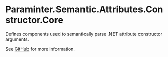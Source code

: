 # Paraminter.Semantic.Attributes.Constructor.Core

Defines components used to semantically parse .NET attribute constructor arguments.

See [GitHub](https://github.com/Paraminter/Paraminter.Semantic.Attributes.Constructor) for more information.